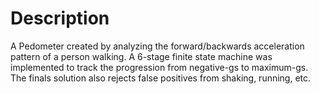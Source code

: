 # Description
A Pedometer created by analyzing the forward/backwards acceleration pattern of a person walking. A 6-stage finite state machine was implemented to track the progression from negative-gs to maximum-gs. The finals solution also rejects false positives from shaking, running, etc. 
